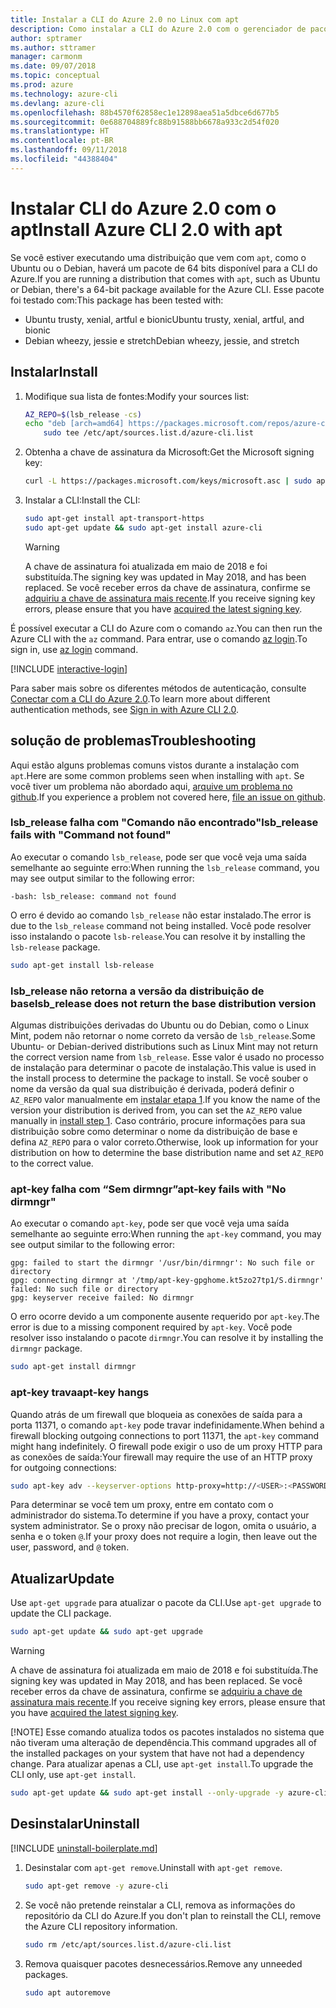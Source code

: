 ```yaml
---
title: Instalar a CLI do Azure 2.0 no Linux com apt
description: Como instalar a CLI do Azure 2.0 com o gerenciador de pacotes apt
author: sptramer
ms.author: sttramer
manager: carmonm
ms.date: 09/07/2018
ms.topic: conceptual
ms.prod: azure
ms.technology: azure-cli
ms.devlang: azure-cli
ms.openlocfilehash: 88b4570f62858ec1e12898aea51a5dbce6d677b5
ms.sourcegitcommit: 0e688704889fc88b91588bb6678a933c2d54f020
ms.translationtype: HT
ms.contentlocale: pt-BR
ms.lasthandoff: 09/11/2018
ms.locfileid: "44388404"
---
```

# <a name="install-azure-cli-20-with-apt"></a><span data-ttu-id="2ffaf-103">Instalar CLI do Azure 2.0 com o apt</span><span class="sxs-lookup"><span data-stu-id="2ffaf-103">Install Azure CLI 2.0 with apt</span></span>

<span data-ttu-id="2ffaf-104">Se você estiver executando uma distribuição que vem com `apt`, como o Ubuntu ou o Debian, haverá um pacote de 64 bits disponível para a CLI do Azure.</span><span class="sxs-lookup"><span data-stu-id="2ffaf-104">If you are running a distribution that comes with `apt`, such as Ubuntu or Debian, there's a 64-bit package available for the Azure CLI.</span></span> <span data-ttu-id="2ffaf-105">Esse pacote foi testado com:</span><span class="sxs-lookup"><span data-stu-id="2ffaf-105">This package has been tested with:</span></span>

* <span data-ttu-id="2ffaf-106">Ubuntu trusty, xenial, artful e bionic</span><span class="sxs-lookup"><span data-stu-id="2ffaf-106">Ubuntu trusty, xenial, artful, and bionic</span></span>
* <span data-ttu-id="2ffaf-107">Debian wheezy, jessie e stretch</span><span class="sxs-lookup"><span data-stu-id="2ffaf-107">Debian wheezy, jessie, and stretch</span></span>

## <a name="install"></a><span data-ttu-id="2ffaf-108">Instalar</span><span class="sxs-lookup"><span data-stu-id="2ffaf-108">Install</span></span>

1. <div id="install-step-1"/><span data-ttu-id="2ffaf-109">Modifique sua lista de fontes:</span><span class="sxs-lookup"><span data-stu-id="2ffaf-109">Modify your sources list:</span></span>

    ```bash
    AZ_REPO=$(lsb_release -cs)
    echo "deb [arch=amd64] https://packages.microsoft.com/repos/azure-cli/ $AZ_REPO main" | \
        sudo tee /etc/apt/sources.list.d/azure-cli.list
    ```

2. <div id="signingKey"/><span data-ttu-id="2ffaf-110">Obtenha a chave de assinatura da Microsoft:</span><span class="sxs-lookup"><span data-stu-id="2ffaf-110">Get the Microsoft signing key:</span></span>

   ```bash
   curl -L https://packages.microsoft.com/keys/microsoft.asc | sudo apt-key add -
   ```

3. <span data-ttu-id="2ffaf-111">Instalar a CLI:</span><span class="sxs-lookup"><span data-stu-id="2ffaf-111">Install the CLI:</span></span>

   ```bash
   sudo apt-get install apt-transport-https
   sudo apt-get update && sudo apt-get install azure-cli
   ```

   > [!WARNING]
   > <span data-ttu-id="2ffaf-112">A chave de assinatura foi atualizada em maio de 2018 e foi substituída.</span><span class="sxs-lookup"><span data-stu-id="2ffaf-112">The signing key was updated in May 2018, and has been replaced.</span></span> <span data-ttu-id="2ffaf-113">Se você receber erros da chave de assinatura, confirme se [adquiriu a chave de assinatura mais recente](#signingKey).</span><span class="sxs-lookup"><span data-stu-id="2ffaf-113">If you receive signing key errors, please ensure that you have [acquired the latest signing key](#signingKey).</span></span>

<span data-ttu-id="2ffaf-114">É possível executar a CLI do Azure com o comando `az`.</span><span class="sxs-lookup"><span data-stu-id="2ffaf-114">You can then run the Azure CLI with the `az` command.</span></span> <span data-ttu-id="2ffaf-115">Para entrar, use o comando [az login](/cli/azure/reference-index#az-login).</span><span class="sxs-lookup"><span data-stu-id="2ffaf-115">To sign in, use [az login](/cli/azure/reference-index#az-login) command.</span></span>

[!INCLUDE [interactive-login](includes/interactive-login.md)]

<span data-ttu-id="2ffaf-116">Para saber mais sobre os diferentes métodos de autenticação, consulte [Conectar com a CLI do Azure 2.0](authenticate-azure-cli.md).</span><span class="sxs-lookup"><span data-stu-id="2ffaf-116">To learn more about different authentication methods, see [Sign in with Azure CLI 2.0](authenticate-azure-cli.md).</span></span>

## <a name="troubleshooting"></a><span data-ttu-id="2ffaf-117">solução de problemas</span><span class="sxs-lookup"><span data-stu-id="2ffaf-117">Troubleshooting</span></span>

<span data-ttu-id="2ffaf-118">Aqui estão alguns problemas comuns vistos durante a instalação com `apt`.</span><span class="sxs-lookup"><span data-stu-id="2ffaf-118">Here are some common problems seen when installing with `apt`.</span></span> <span data-ttu-id="2ffaf-119">Se você tiver um problema não abordado aqui, [arquive um problema no github](https://github.com/Azure/azure-cli/issues).</span><span class="sxs-lookup"><span data-stu-id="2ffaf-119">If you experience a problem not covered here, [file an issue on github](https://github.com/Azure/azure-cli/issues).</span></span>

### <a name="lsbrelease-fails-with-command-not-found"></a><span data-ttu-id="2ffaf-120">lsb_release falha com "Comando não encontrado"</span><span class="sxs-lookup"><span data-stu-id="2ffaf-120">lsb_release fails with "Command not found"</span></span>

<span data-ttu-id="2ffaf-121">Ao executar o comando `lsb_release`, pode ser que você veja uma saída semelhante ao seguinte erro:</span><span class="sxs-lookup"><span data-stu-id="2ffaf-121">When running the `lsb_release` command, you may see output similar to the following error:</span></span>

```output
-bash: lsb_release: command not found
```

<span data-ttu-id="2ffaf-122">O erro é devido ao comando `lsb_release` não estar instalado.</span><span class="sxs-lookup"><span data-stu-id="2ffaf-122">The error is due to the `lsb_release` command not being installed.</span></span> <span data-ttu-id="2ffaf-123">Você pode resolver isso instalando o pacote `lsb-release`.</span><span class="sxs-lookup"><span data-stu-id="2ffaf-123">You can resolve it by installing the `lsb-release` package.</span></span>

```bash
sudo apt-get install lsb-release
```

### <a name="lsbrelease-does-not-return-the-base-distribution-version"></a><span data-ttu-id="2ffaf-124">lsb_release não retorna a versão da distribuição de base</span><span class="sxs-lookup"><span data-stu-id="2ffaf-124">lsb_release does not return the base distribution version</span></span>

<span data-ttu-id="2ffaf-125">Algumas distribuições derivadas do Ubuntu ou do Debian, como o Linux Mint, podem não retornar o nome correto da versão de `lsb_release`.</span><span class="sxs-lookup"><span data-stu-id="2ffaf-125">Some Ubuntu- or Debian-derived distributions such as Linux Mint may not return the correct version name from `lsb_release`.</span></span> <span data-ttu-id="2ffaf-126">Esse valor é usado no processo de instalação para determinar o pacote de instalação.</span><span class="sxs-lookup"><span data-stu-id="2ffaf-126">This value is used in the install process to determine the package to install.</span></span> <span data-ttu-id="2ffaf-127">Se você souber o nome da versão da qual sua distribuição é derivada, poderá definir o `AZ_REPO` valor manualmente em [instalar etapa 1](#install-step-1).</span><span class="sxs-lookup"><span data-stu-id="2ffaf-127">If you know the name of the version your distribution is derived from, you can set the `AZ_REPO` value manually in [install step 1](#install-step-1).</span></span> <span data-ttu-id="2ffaf-128">Caso contrário, procure informações para sua distribuição sobre como determinar o nome da distribuição de base e defina `AZ_REPO` para o valor correto.</span><span class="sxs-lookup"><span data-stu-id="2ffaf-128">Otherwise, look up information for your distribution on how to determine the base distribution name and set `AZ_REPO` to the correct value.</span></span>

### <a name="apt-key-fails-with-no-dirmngr"></a><span data-ttu-id="2ffaf-129">apt-key falha com “Sem dirmngr”</span><span class="sxs-lookup"><span data-stu-id="2ffaf-129">apt-key fails with "No dirmngr"</span></span>

<span data-ttu-id="2ffaf-130">Ao executar o comando `apt-key`, pode ser que você veja uma saída semelhante ao seguinte erro:</span><span class="sxs-lookup"><span data-stu-id="2ffaf-130">When running the `apt-key` command, you may see output similar to the following error:</span></span>

```output
gpg: failed to start the dirmngr '/usr/bin/dirmngr': No such file or directory
gpg: connecting dirmngr at '/tmp/apt-key-gpghome.kt5zo27tp1/S.dirmngr' failed: No such file or directory
gpg: keyserver receive failed: No dirmngr
```

<span data-ttu-id="2ffaf-131">O erro ocorre devido a um componente ausente requerido por `apt-key`.</span><span class="sxs-lookup"><span data-stu-id="2ffaf-131">The error is due to a missing component required by `apt-key`.</span></span> <span data-ttu-id="2ffaf-132">Você pode resolver isso instalando o pacote `dirmngr`.</span><span class="sxs-lookup"><span data-stu-id="2ffaf-132">You can resolve it by installing the `dirmngr` package.</span></span>

```bash
sudo apt-get install dirmngr
```

### <a name="apt-key-hangs"></a><span data-ttu-id="2ffaf-133">apt-key trava</span><span class="sxs-lookup"><span data-stu-id="2ffaf-133">apt-key hangs</span></span>

<span data-ttu-id="2ffaf-134">Quando atrás de um firewall que bloqueia as conexões de saída para a porta 11371, o comando `apt-key` pode travar indefinidamente.</span><span class="sxs-lookup"><span data-stu-id="2ffaf-134">When behind a firewall blocking outgoing connections to port 11371, the `apt-key` command might hang indefinitely.</span></span> <span data-ttu-id="2ffaf-135">O firewall pode exigir o uso de um proxy HTTP para as conexões de saída:</span><span class="sxs-lookup"><span data-stu-id="2ffaf-135">Your firewall may require the use of an HTTP proxy for outgoing connections:</span></span>

```bash
sudo apt-key adv --keyserver-options http-proxy=http://<USER>:<PASSWORD>@<PROXY-HOST>:<PROXY-PORT>/ --keyserver packages.microsoft.com --recv-keys 52E16F86FEE04B979B07E28DB02C46DF417A0893
```

<span data-ttu-id="2ffaf-136">Para determinar se você tem um proxy, entre em contato com o administrador do sistema.</span><span class="sxs-lookup"><span data-stu-id="2ffaf-136">To determine if you have a proxy, contact your system administrator.</span></span> <span data-ttu-id="2ffaf-137">Se o proxy não precisar de logon, omita o usuário, a senha e o token `@`.</span><span class="sxs-lookup"><span data-stu-id="2ffaf-137">If your proxy does not require a login, then leave out the user, password, and `@` token.</span></span>

## <a name="update"></a><span data-ttu-id="2ffaf-138">Atualizar</span><span class="sxs-lookup"><span data-stu-id="2ffaf-138">Update</span></span>

<span data-ttu-id="2ffaf-139">Use `apt-get upgrade` para atualizar o pacote da CLI.</span><span class="sxs-lookup"><span data-stu-id="2ffaf-139">Use `apt-get upgrade` to update the CLI package.</span></span>

   ```bash
   sudo apt-get update && sudo apt-get upgrade
   ```

> [!WARNING]
> <span data-ttu-id="2ffaf-140">A chave de assinatura foi atualizada em maio de 2018 e foi substituída.</span><span class="sxs-lookup"><span data-stu-id="2ffaf-140">The signing key was updated in May 2018, and has been replaced.</span></span> <span data-ttu-id="2ffaf-141">Se você receber erros da chave de assinatura, confirme se [adquiriu a chave de assinatura mais recente](#signingKey).</span><span class="sxs-lookup"><span data-stu-id="2ffaf-141">If you receive signing key errors, please ensure that you have [acquired the latest signing key](#signingKey).</span></span>
>
> [!NOTE]
> <span data-ttu-id="2ffaf-142">Esse comando atualiza todos os pacotes instalados no sistema que não tiveram uma alteração de dependência.</span><span class="sxs-lookup"><span data-stu-id="2ffaf-142">This command upgrades all of the installed packages on your system that have not had a dependency change.</span></span>
> <span data-ttu-id="2ffaf-143">Para atualizar apenas a CLI, use `apt-get install`.</span><span class="sxs-lookup"><span data-stu-id="2ffaf-143">To upgrade the CLI only, use `apt-get install`.</span></span>
> ```bash
> sudo apt-get update && sudo apt-get install --only-upgrade -y azure-cli
> ```

## <a name="uninstall"></a><span data-ttu-id="2ffaf-144">Desinstalar</span><span class="sxs-lookup"><span data-stu-id="2ffaf-144">Uninstall</span></span>

[!INCLUDE [uninstall-boilerplate.md](includes/uninstall-boilerplate.md)]

1. <span data-ttu-id="2ffaf-145">Desinstalar com `apt-get remove`.</span><span class="sxs-lookup"><span data-stu-id="2ffaf-145">Uninstall with `apt-get remove`.</span></span>

    ```bash
    sudo apt-get remove -y azure-cli
    ```

2. <span data-ttu-id="2ffaf-146">Se você não pretende reinstalar a CLI, remova as informações do repositório da CLI do Azure.</span><span class="sxs-lookup"><span data-stu-id="2ffaf-146">If you don't plan to reinstall the CLI, remove the Azure CLI repository information.</span></span>

   ```bash
   sudo rm /etc/apt/sources.list.d/azure-cli.list
   ```

3. <span data-ttu-id="2ffaf-147">Remova quaisquer pacotes desnecessários.</span><span class="sxs-lookup"><span data-stu-id="2ffaf-147">Remove any unneeded packages.</span></span>

   ```bash
   sudo apt autoremove
   ```
